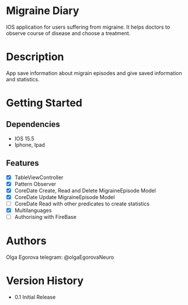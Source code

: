 # **Migraine Diary**

IOS application for users suffering from migraine.
It helps doctors to observe course of disease and choose a treatment.

# **Description**

App save information about migrain episodes and give saved information and statistics.

# **Getting Started**

## **Dependencies**
 
 - IOS 15.5
 - Iphone, Ipad
 
## **Features**
* [x] TableViewController
* [x] Pattern Observer
* [x] CoreDate Create, Read and Delete MigraineEpisode Model
* [x] CoreDate Update MigraineEpisode Model
* [ ] CoreDate Read with other predicates to create statistics
* [x] Multilanguages
* [ ] Authorising with FireBase

# **Authors**

Olga Egorova
telegram: @olgaEgorovaNeuro
 
# **Version History**

- 0.1
Initial Release

